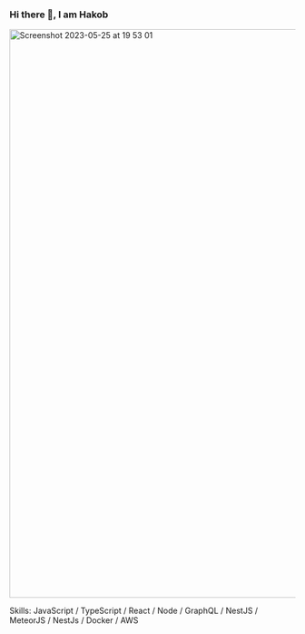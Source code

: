 ### Hi there 👋, I am Hakob


<img width="1000" alt="Screenshot 2023-05-25 at 19 53 01" src="https://github.com/iamhakob/iamhakob/assets/38080008/b94b00ca-b521-4fee-99a8-835bd2498c95">

Skills: JavaScript / TypeScript / React / Node / GraphQL / NestJS / MeteorJS / NestJs / Docker / AWS
